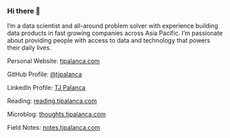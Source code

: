 ### Hi there 👋

I’m a data scientist and all-around problem solver with experience building data products in fast growing companies across Asia Pacific. I’m passionate about providing people with access to data and technology that powers their daily lives.

Personal Website: [tjpalanca.com](https://tjpalanca.com)

GitHub Profile: [@tjpalanca](https://github.com/tjpalanca)

LinkedIn Profile: [TJ Palanca](https://linkedin.com/in/tjpalanca)

Reading: [reading.tjpalanca.com](https://reading.tjpalanca.com)

Microblog: [thoughts.tjpalanca.com](https://thoughts.tjpalanca.com)

Field Notes: [notes.tjpalanca.com](https://notes.tjpalanca.com)
